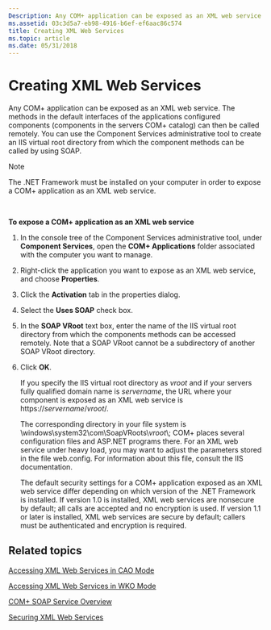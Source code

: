 ```yaml
---
Description: Any COM+ application can be exposed as an XML web service.
ms.assetid: 03c3d5a7-eb98-4916-b6ef-ef6aac86c574
title: Creating XML Web Services
ms.topic: article
ms.date: 05/31/2018
---
```


# Creating XML Web Services

Any COM+ application can be exposed as an XML web service. The methods in the default interfaces of the applications configured components (components in the servers COM+ catalog) can then be called remotely. You can use the Component Services administrative tool to create an IIS virtual root directory from which the component methods can be called by using SOAP.

> [!Note]  
> The .NET Framework must be installed on your computer in order to expose a COM+ application as an XML web service.

 

**To expose a COM+ application as an XML web service**

1.  In the console tree of the Component Services administrative tool, under **Component Services**, open the **COM+ Applications** folder associated with the computer you want to manage.

2.  Right-click the application you want to expose as an XML web service, and choose **Properties**.

3.  Click the **Activation** tab in the properties dialog.

4.  Select the **Uses SOAP** check box.

5.  In the **SOAP VRoot** text box, enter the name of the IIS virtual root directory from which the components methods can be accessed remotely. Note that a SOAP VRoot cannot be a subdirectory of another SOAP VRoot directory.

6.  Click **OK**.

    If you specify the IIS virtual root directory as *vroot* and if your servers fully qualified domain name is *servername*, the URL where your component is exposed as an XML web service is https://*servername*/*vroot*/.

    The corresponding directory in your file system is \\windows\\system32\\com\\SoapVRoots\\*vroot*\\; COM+ places several configuration files and ASP.NET programs there. For an XML web service under heavy load, you may want to adjust the parameters stored in the file web.config. For information about this file, consult the IIS documentation.

    The default security settings for a COM+ application exposed as an XML web service differ depending on which version of the .NET Framework is installed. If version 1.0 is installed, XML web services are nonsecure by default; all calls are accepted and no encryption is used. If version 1.1 or later is installed, XML web services are secure by default; callers must be authenticated and encryption is required.

## Related topics

<dl> <dt>

[Accessing XML Web Services in CAO Mode](accessing-xml-web-services-in-cao-mode.md)
</dt> <dt>

[Accessing XML Web Services in WKO Mode](accessing-xml-web-services-in-wko-mode.md)
</dt> <dt>

[COM+ SOAP Service Overview](com--soap-service-overview.md)
</dt> <dt>

[Securing XML Web Services](securing-xml-web-services.md)
</dt> </dl>

 

 



